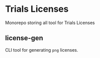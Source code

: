 # Trials Licenses

Monorepo storing all tool for Trials Licenses

## license-gen

CLI tool for generating `png` licenses.
